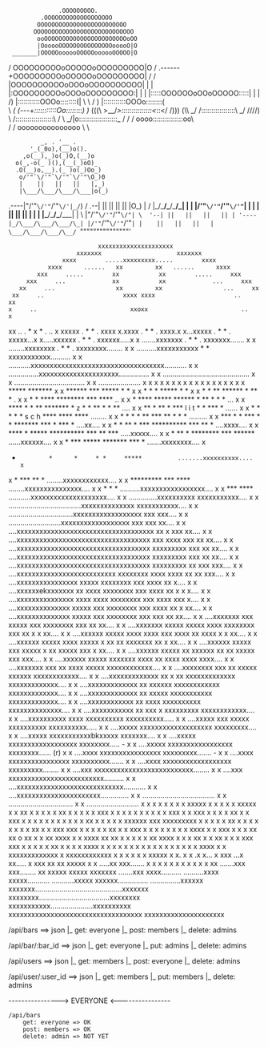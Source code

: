                   .OOOOOOOOO.
             .OOOOOOOOOOOOOOOOOOO
            OOOOOOOOOOOOOOOOOOOOOOOOO
           OOOOOOOOOOOOOOOOOOOOOOOOOOOO
            ooOOOOOOOOOOOOOOOOOOOOOOOoOO
            |OooooOOOOOOOOOOOOOOOooooO|O
     _______|OOOOOoooooOOOOOoooooOOOOO|O
   /         OOOOOOOOOoOOOOOoOOOOOOOOO|O
  /  .------+OOOOOOOOOoOOOOOoOOOOOOOOO|
 /  /       |OOOOOOOOOOoOOOoOOOOOOOOOO|
|  |        |:OOOOOOOOOoOOOoOOOOOOOOO:|
|  |        |:::::OOOOOOoOOoOOOOO:::::|
|  |   /)   |:::::::::::OOOo::::::::(\|
 \  \ / )   |:::::::::::OOOo::::::::( \
  \ _( (_---+_:::::::::::Oo::::_::::_) )_
   (((\ \>__/_>:::::::::::::::<_\::</ /)))
   (\\\\ \_/ /:::::::::::::::::\ \_/ ////)
    \       /:::::::::::::::::::\       /
     \    _/|o:::::::::::::::::::\_    /
     /   /    oooo:::::::::::::::oo\   \
    /   /         ooooooooooooooo   \   \



             _, . '__ . 
          '_(_0o),(__)o().
        ,o(__),_)o(_)O,(__)o
      o(_,-o(_ )(),(__(_)oO)_
      .O(__)o,__).(_ )o(_)Oo_)
       o/'"`\/'"`\/'"`\/'"\O_)0 
       |    ||   ||   ||   |,_) 
       |\___/\___/\___/\___|o(_)
  .----|"\/'"`\/'"`\/'"`\/'|_/`)
 /  .--| ||   ||   ||   || |O_) 
|  /   |_/\___/\___/\___/\_|
|  |   |/'"`\/'"`\/'"`\/'"`|
|  |   |    ||   ||   ||   |
|  |   |\___/\___/\___/\___|
|  \   |"\/'"`\/'"`\/'"`\/"|
 \  '--| ||   ||   ||   || |
  '----|_/\___/\___/\___/\_|
       |/'"`\/'"`\/'"`\/'"`|
       |    ||   ||   ||   |
        \___/\___/\___/\__/
         `"""""""""""""""'

                             xxxxxxxxxxxxxxxxxxxxx
                       xxxxxxx                     xxxxxxx
                   xxxx        .....xxxxxxxxx.....        xxxx
               xxxx      ......   xx         xx   ......      xxxx
            xxx     .....        xx           xx        .....     xxx
         xxx     ...             xx           xx             ...     xxx
       xx     ...                 xx         xx                 ...     xx
     xx     ..                      xxxx xxxx                      ..     xx
    x     ..                          xxoxx                          ..     x
   xx   ..                        .  *  x  *  .                        ..    x
   xxxxx                         .  *       *  .                          xxxx
   x.xxxx                        .  *       *  .                        xxxx.x
   x...xxxxx                    .  *         *  .                    xxxxx...x
   x.....xxxxxx                 .  *         *  .                 xxxxxx.....x
   x .......xxxxxxx             .  *         *  .             xxxxxxx....... x
   x   ........xxxxxxxx        .  *           *  .        xxxxxxxx........   x
   x     ..........xxxxxxxxxxx   *             *   xxxxxxxxxxx..........     x
   x        ...........xxxxxxxxxxxxxxxxxxxxxxxxxxxxxxxxxxx...........        x
   x           ...............xxxxxxxxxxxxxxxxxxxxx...............           x
   x               ...........................................               x
   x                   ...................................                   x
   x                          .....................                          x
   x                                                                         x
   x                                                                         x
   x                                                                         x
   x                                                                         x
   x                                                                         x
   x                                                                         x
   x                                                                         x
   x                                                                         x
   x                                  *****             *******              x
   x              ******           ***   *****         *       *             x
   x             *      *         *       *****       *         *            x
   x            *        *       **       ******      *     **  *        .   x
   x           *         *      ****     ********     ***   ****        ..   x
   x           *       ****    *****   ******    *    ** *  * *        ...   x
   x           ****   * *  **  ******* *      z  *   *  **  * * **    ....   x
   x           **  *  **    *  ***      l i t    *   *       *** *  ......   x
   x           * * *         * *  s c h       ****   ****    **** ........   x
   x           *  *          * *        **     ***   **  *  *  * .........   x
   x       ***  * *     ***  * *   *******     ***  *  *** *    ....xx....   x
   x       *  * **     *   ***  **********    ***   **    *   ....xxxx....   x
   x        ****  *     *****    **********  ***  **   ***  .....xxxxx....   x
   x            *  **        *    ********  ***  ******   ......xxxxxx....   x
   x            *    ***   *****   ******* ***    *    .......xxxxxxxx....   x
   *             *      *     * *     *****          .......xxxxxxxxxx....   x
   x             *       ***   **   *             ........xxxxxxxxxxxx....   x
   x           *********    *** ****           ........xxxxxxxxxxxxxxx....   x
   x          *    *    *                  ..........xxxxxxxxxxxxxxxxx....   x
   x           ***  ****               ...........xxxxxxxxxxxxxxxxxxxx....   x
   x                             ..............xxxxxxxxxx  xxxxxxxxxxx....   x
   x   ....................................xxxxxxxxxxxxxx  xxxxxxxxxxx....   x
   x   ................................xxxxxxxxxxxxxxxxxx    xxx   xxx....   x
   x   ..........................xxxxxxxxxxxxxxxxxx  xxx    xxx     xx....   x
   x   ....xxxxxxxxxxxxxxxxxxxxxxxxxxxxxxxxxxxx xx    x    xxx      xx....   x
   x   ....xxxxxxxxxxxxxxxxxxxxxxxxxxxxxxxxxxx  xxx  xxxx  xxx  xx  xx....   x
   x   ....xxxxxxxxxxxxxxxxxxxxxxxxxxxxxxxxxxx  xxxxxxxxx  xxx  xx  xx....   x
   x   ....xxxxxxxxxxxxxxxxxxxxxxxxxxxxxxxxxxx  xxxxxxxxx  xxx  xx  xx....   x
   x   ....xxxxxxxxxxxxxxxxxxxxxxxxxxxxxxxxxxx  xxxxxxxxx  xx  xxx xxx....   x
   x   ....xxxxxxxxxxxxxxxxxxxxxxxxxx xxxxxxxx  xxxx xxxx  xx  xx  xxx....   x
   x   ....xxxxxxxxxxxxxxxx    xxxxx  xxxxxxxx  xxx  xxxx  xx        x....   x
   x   ....xxxxxxekxxxxxxx  xx  xxxx  xxxxxxxx  xxx  xxxx  xx x    x x....   x
   x   ....xxxxxxxxxxxxxxx xxxx xxxx  xxxxxxxx  xxx  xxxx     xxx    x....   x
   x   ....xxxxxxxxxxxxxx xxxxx  xxx  xxxxxxxx  xxx  xxxx     xx x  xx....   x
   x   ....xxxxxxxxxxxxxx xxxxx  xxx  xxxxxxxx  xxx  xxx      xx    xx....   x
   x   ....xxxxxxx    xxx xxxxx  xxx  xxxxxxxx  xxx          xx     xx....   x
   x   ....xxxxxxx  xxxxx xxxxx xxxx  xxxxxxxx  xxx      xx x    x  xx....   x
   x   ....xxxxxx  xxxxx  xxxx  xxxx  xxx xxxx  xx      xxxx  x  x  xx....   x
   x   ....xxxxxx  xxxxx  xxxx xxxxx  x     xx  xx  xxxxxxx  xx  x  xx....   x
   x   ....xxxxxx  xxxxx  xxx  xxxxx  x     xx      xxxxx   xxx  x  xx....   x
   x   ....xxxxxx  xxxxx  xx  xxxxxx    xx  xx     xxxxx    xxx    xxx....   x
   x   ....xxxxxx  xxxxx     xxxxxxx   xxxx xx    xxxx     xxxx   xxxx....   x
   x   ....xxxxxxx          xxx   xx   xxxx     xxxxx     xxxxxxxxxxxx....   x
   x   ....xxxxxxxx       xxx     xx  xxxxx   xxxxxx      xxxxxxxxxxxx....   x
   x   ....xxxxxxxxxxxxx  xx   x  xx  xxxxxxxxxxxxx      xxxxxxxxxxxxx....   x
   x   ....xxxxxxxxxxxxx  xx  xxxxxx  xxxxxxxxxxxx       xxxxxxxxxxxxx....   x
   x   ....xxxxxxxxxxxxx  xx  xxxxx   xxxxxxxxxxx        xxxxxxxxxxxxx....   x
   x   ....xxxxxxxxxxxx   xx   xxxx   xxxxxxxxxx        xxxxxxxxxxxxxx....   x
   x   ....xxxxxxxxxxx    xx   xxx  x xxxxxxxxx         xxxxxxxxxxxx....     x
   x   ....xxxxxxxxxx    xxxx       xxxxxxxxxx          xxxxxxxxxx.....      x
   x   ....xxxxx xxx     xxxxx     xxxxxxxxxx          xxxxxxxxxx.....       x
   x   ....xxxxx         xxxxxxxxxxxxxxxxxxx           xxxxxxxxx....         x
   x   ....xxxxx         xxxxxxxxxxxbkxxxxx            xxxxxxx....           x
   x   ....xxxxx        xxxxxxxxxxxxxxxxxx          xxxxxxxx.....     -      x
   x   ....xxxxx        xxxxxxxxxxxxxxxxx         xxxxxxxx......     (r)     x
   x   ....xxxx         xxxxxxxxxxxxxxxx      xxxxxxxxx.......        -      x
   x   ....xxxx        xxxxxxxxxxxxxxxx    xxxxxxxxxx.......                 x
   x   ....xxxx       xxxxxxxxxxxxxxxxxx xxxxxxxxx........                   x
   x   ....xxx       xxxxxxxxxxxxxxxxxxxxxxxxxx........                      x
   x   ....xxx    xxxxxxxxxxxxxxxxxxxxxxxxx..........                        x
   x   ....xxxxxxxxxxxxxxxxxxxxxxxxxxxx...........                           x
   x   ....xxxxxxxxxxxxxxxxxxxxxx..............                              x
   x   ....................................                                  x
   x   ................................                                      x
   x   ..........................                                            x
   x                                                                         x
   x                                                                         x
   x                                                                         x
   x                   xxxxx                                                 x
   x                  x   x  x          xxxxx                                x
   x                   xx x  x          x x  x         xx                    x
   x                      x  x    x       xxx   x   x  x x                   x
   x  x  x              x x  xxx x x     xxx   x x x x xx                    x
   x xxx x               x   x x  x  x   x  x   x   x  x xx                  x
   x  x  x                   x xxxxxx    xxx  xxxxxxxxx         x        x   x
   x  x  xx      x                                              x    x  x x  x
   x  x xx x x  xxx                                             xxx x x  x   x
   x  xx x x xxx x              x      x   x   x                x x  x  xxxx x
   x       xxx x x              x      xx xx o xx           x x xx  xxxx     x
   x          xxxx  xx xx       x  x   x x x   xx      xxxx x x x xx         x
   x             xx x x x xxx xxx x x  x   x x xx x   x x x xxxx             x
   x                x x x x x x x  x   x   x x  x x x x xxxx                 x
   x                     xxxxxxxxxxxxx x   xxxxxxxxxxxx                      x
   x                                                                         x
   x                                                                         x
   x                        xxxxx                                            x
   x.                      x   x                                            .x
   x...                     x xxx                                         ...x
  xx.....                     x   xxx xx xx xxxxx x  x                  .....xx
  xxx.......                x x   x x x x x x x x x xx               .......xxx
    xxx........             xx    xxxxx   xxxxx xxxxxxx            .......xxx
     xxxx..........                                           ..........xxxx
       xxxxx...........                                   ...........xxxxx
         xxxxxx...............                     ...............xxxxxx
            xxxxxxx...........................................xxxxxxx
               xxxxxxxx...................................xxxxxxxx
                   xxxxxxxxxxx.....................xxxxxxxxxx
                       xxxxxxxxxxxxxxxxxxxxxxxxxxxxxxxxxxx
                              xxxxxxxxxxxxxxxxxxxxx



/api/bars  				==> json
	|_ get: everyone
	|_ post: members
	|_ delete: admins

/api/bar/:bar_id		==> json
	|_ get: everyone
	|_ put: admins
	|_ delete: admins

/api/users 				==> json
	|_ get: members
	|_ post: everyone
	|_ delete: admins

/api/user/:user_id		==> json
	|_ get: members
	|_ put: members
	|_ delete: admins




---------------->  EVERYONE  <----------------

	/api/bars
		get: everyone => OK
		post: members => OK
		delete: admin => NOT YET